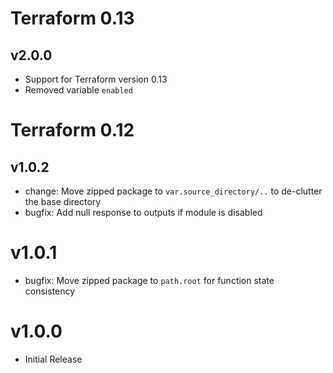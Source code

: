 # Terraform 0.13

## v2.0.0
* Support for Terraform version 0.13
* Removed variable `enabled`



# Terraform 0.12

## v1.0.2
* change: Move zipped package to `var.source_directory/..` to de-clutter the base directory
* bugfix: Add null response to outputs if module is disabled

# v1.0.1
* bugfix: Move zipped package to `path.root` for function state consistency

# v1.0.0
* Initial Release
